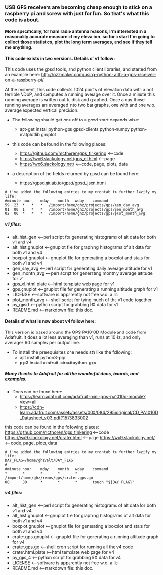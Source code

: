 ### USB GPS receivers are becoming cheap enough to stick on a raspberry pi and screw with just for fun. So that's what this code is about.

#### More specifically, for ham radio antenna reasons, I'm interested in a reasonably accurate measure of my elevation. so for a start I'm going to collect those statistics, plot the long term averages, and see if they tell me anything.

#### This code exists in two versions. Details of v1 follow:
This code uses the gpsd tools, and python client libraries, and started from an example here:
	http://ozzmaker.com/using-python-with-a-gps-receiver-on-a-raspberry-pi/

At the moment, this code collects 1024 points of elevation data with a not terrible VDoP, and computes a running average over it. Once a minute this running average is written out to disk and graphed. Once a day those running averages are averaged into two bar graphs, one with and one w.o. average expected vertical precision.

* The following should get one off to a good start depends wise:
  * apt-get install python-gps gpsd-clients python-numpy python-matplotlib gnuplot

* this code can be found in the following places:
  * https://github.com/mcthoren/gps_tinkering	<--code
  * https://wx6.slackology.net/gps_el.html		<--page
  * https://wx6.slackology.net/			<--code, page, plots, data

* a description of the fields returned by gpsd can be found here:
  * https://gpsd.gitlab.io/gpsd/gpsd_json.html

```shell
# i've added the following entries to my crontab to further lazify my life:
#minute	hour	mday	month	wday	command
59	23	*	*	*	/import/home/ghz/projects/gps/gen_day_avg
01	00	1	*	*	/import/home/ghz/projects/gps/gen_month_avg
02	00	*	*	*	/import/home/ghz/projects/gps/plot_month_avg
```

##### v1 files:
* alt_hist_gen		<--perl script for generating histograms of alt data for both v1 and v4
* alt_hist.gnuplot	<--gnuplot file for graphing histograms of alt data for both v1 and v4
* boxplot.gnuplot	<--gnuplot file for generating a boxplot and stats for both v1 and v4
* gen_day_avg		<--perl script for generating daily average altitude for v1
* gen_month_avg		<--perl script for generating monthly average altitude for v1
* gps_el.html.plate	<--html template web page for v1
* gps.gnuplot		<--gnuplot file for generating a running altitude graph for v1
* LICENSE		<--software is apparently not free w.o. a lic
* plot_month_avg	<--shell script for tying much of the v1 code together
* py_gpsd		<--python script for grabbing RX data for v1
* README.md		<--markdown file: this doc.

#### Details of what is now about v4 follow here:

This version is based around the GPS PA1010D Module and code from Adafruit. It does a lot less averaging than v1, runs at 10Hz, and only averages 60 samples per output line.

* To install the prerequisites one needs sth like the following:
  * apt install python3-pip
  * pip3 install adafruit-circuitpython-gps

##### Many thanks to Adafruit for all the wonderful docs, boards, and examples.
* Docs can be found here:
  * https://learn.adafruit.com/adafruit-mini-gps-pa1010d-module?view=all
  * https://cdn-learn.adafruit.com/assets/assets/000/084/295/original/CD_PA1010D_Datasheet_v.03.pdf?1573833002

this code can be found in the following places:
	https://github.com/mcthoren/gps_tinkering	<--code
	https://wx9.slackology.net/crater.html		<--page
	https://wx9.slackology.net/			<--code, page, plots, data

```shell
# i've added the following entries to my crontab to further lazify my life:
DAY_FLAG=/home/ghz/alt/DAY_FLAG
#
#minute hour    mday    month   wday    command
*       *       *       *       *       /import/home/ghz/repos/gps/crater.gps.go
00      00      *       *       *       touch "${DAY_FLAG}"
```

##### v4 files:
* alt_hist_gen		<--perl script for generating histograms of alt data for both v1 and v4
* alt_hist.gnuplot	<--gnuplot file for graphing histograms of alt data for both v1 and v4
* boxplot.gnuplot	<--gnuplot file for generating a boxplot and stats for both v1 and v4
* crater.gps.gnuplot	<--gnuplot file for generating a running altitude graph for v4
* crater.gps.go		<--shell cron script for running all the v4 code
* crater.html.plate	<--html template web page for v4
* py_gps_4		<--python script for grabbing RX data for v4
* LICENSE		<--software is apparently not free w.o. a lic
* README.md		<--markdown file: this doc.
